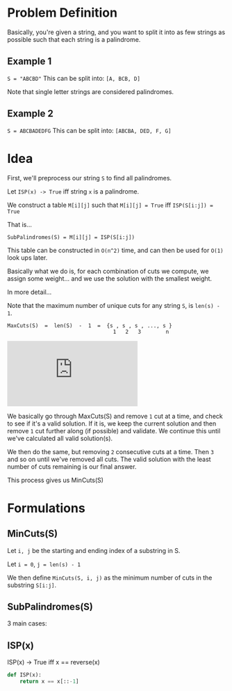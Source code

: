 # Problem Definition

Basically, you're given a string, and you want to split it into as few strings as possible such that each string is a palindrome.

## Example 1

`S = "ABCBD"`
This can be split into: `[A, BCB, D]`

Note that single letter strings are considered palindromes.

## Example 2

`S = ABCBADEDFG`
This can be split into: `[ABCBA, DED, F, G]`

# Idea

First, we'll preprocess our string `S` to find all palindromes.

Let `ISP(x) -> True` iff string `x` is a palindrome.

We construct a table `M[i][j]` such that `M[i][j] = True` iff `ISP(S[i:j]) = True`

That is...

	SubPalindromes(S) = M[i][j] = ISP(S[i:j])

This table can be constructed in `O(n^2)` time, and can then be used for `O(1)` look ups later.

Basically what we do is, for each combination of cuts we compute, we assign some weight... and we use the solution with the smallest weight.

In more detail...

Note that the maximum number of unique cuts for any string `S`, is `len(s) - 1`. 

	MaxCuts(S)  =  len(S)  -  1  =  {s , s , s , ..., s }
	                                  1   2   3        n 

![MaxCuts(S) = len(S) - 1 = \{s_1, s_2, s_3, \ldots, s_n\}](http://www.sciweavers.org/tex2img.php?eq=MaxCuts%28S%29%20%3D%20len%28S%29%20-%201%20%3D%20%5C%7Bs_1%2C%20s_2%2C%20s_3%2C%20%5Cldots%2C%20s_n%5C%7D&bc=Transparent&fc=Black&im=png&fs=12&ff=arev&edit=0)

We basically go through MaxCuts(S) and remove `1` cut at a time, and check to see if it's a valid solution. If it is, we keep the current solution and then remove `1` cut further along (if possible) and validate. We continue this until we've calculated all valid solution(s).

We then do the same, but removing `2` consecutive cuts at a time. Then `3` and so on until we've removed all cuts. The valid solution with the least number of cuts remaining is our final answer.

This process gives us MinCuts(S)

# Formulations

## MinCuts(S)

Let `i, j` be the starting and ending index of a substring in S.

Let `i = 0`, `j = len(s) - 1`

We then define `MinCuts(S, i, j)` as the minimum number of cuts in the substring `S[i:j]`.



## SubPalindromes(S)

3 main cases:

## ISP(x)

ISP(x) -> True iff x == reverse(x)

```python
def ISP(x):
	return x == x[::-1]
```